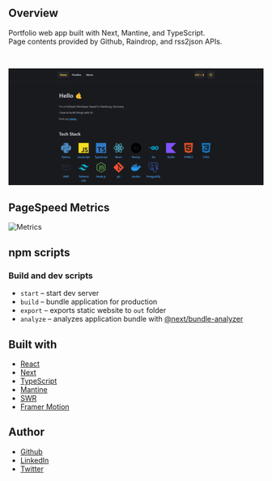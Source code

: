 ## Overview

Portfolio web app built with Next, Mantine, and TypeScript.  
Page contents provided by Github, Raindrop, and rss2json APIs.

<br />

![ankitvaghasiya.com](portfolio.png)


## PageSpeed Metrics

![Metrics](https://metrics.lecoq.io/metrics?template=classic&base.header=0&base.activity=0&base.community=0&base.repositories=0&base.metadata=0&pagespeed=1&base=header%2C%20activity%2C%20community%2C%20repositories%2C%20metadata&base.indepth=false&base.hireable=false&base.skip=false&pagespeed=false&pagespeed.url=https%3A%2F%2Fankitvaghasiya.com&pagespeed.detailed=true&pagespeed.screenshot=false&pagespeed.pwa=false&config.timezone=Europe%2FIstanbul)


## npm scripts

### Build and dev scripts

- `start` – start dev server
- `build` – bundle application for production
- `export` – exports static website to `out` folder
- `analyze` – analyzes application bundle with [@next/bundle-analyzer](https://www.npmjs.com/package/@next/bundle-analyzer)

<!--
### Testing scripts

- `typecheck` – checks TypeScript types
- `lint` – runs ESLint
- `prettier:check` – checks files with Prettier
- `jest` – runs jest tests
- `jest:watch` – starts jest watch
- `test` – runs `jest`, `prettier:check`, `lint` and `typecheck` scripts

### Other scripts

- `storybook` – starts storybook dev server
- `storybook:build` – build production storybook bundle to `storybook-static`
- `prettier:write` – formats all files with Prettier
-->

## Built with

- [React](https://reactjs.org/)
- [Next](https://nextjs.org/)
- [TypeScript](https://www.typescriptlang.org/)
- [Mantine](https://mantine.dev/)
- [SWR](https://swr.vercel.app/)
- [Framer Motion](https://www.framer.com/motion/)

## Author

- [Github](https://github.com/advaghasiya)
- [LinkedIn](https://www.linkedin.com/in/ankit-vaghasiya/)
- [Twitter](https://www.twitter.com/AnkitVaghasiy)
